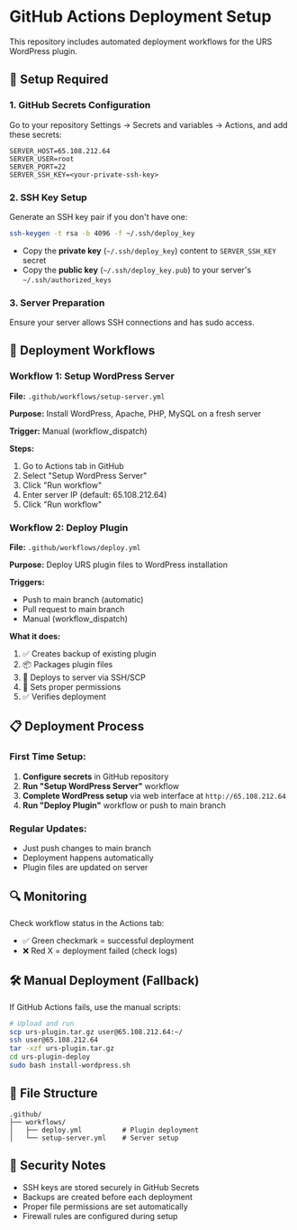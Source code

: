 # GitHub Actions Deployment Setup

This repository includes automated deployment workflows for the URS WordPress plugin.

## 🔧 Setup Required

### 1. GitHub Secrets Configuration

Go to your repository Settings → Secrets and variables → Actions, and add these secrets:

```
SERVER_HOST=65.108.212.64
SERVER_USER=root
SERVER_PORT=22
SERVER_SSH_KEY=<your-private-ssh-key>
```

### 2. SSH Key Setup

Generate an SSH key pair if you don't have one:

```bash
ssh-keygen -t rsa -b 4096 -f ~/.ssh/deploy_key
```

- Copy the **private key** (`~/.ssh/deploy_key`) content to `SERVER_SSH_KEY` secret
- Copy the **public key** (`~/.ssh/deploy_key.pub`) to your server's `~/.ssh/authorized_keys`

### 3. Server Preparation

Ensure your server allows SSH connections and has sudo access.

## 🚀 Deployment Workflows

### Workflow 1: Setup WordPress Server
**File:** `.github/workflows/setup-server.yml`

**Purpose:** Install WordPress, Apache, PHP, MySQL on a fresh server

**Trigger:** Manual (workflow_dispatch)

**Steps:**
1. Go to Actions tab in GitHub
2. Select "Setup WordPress Server"
3. Click "Run workflow"
4. Enter server IP (default: 65.108.212.64)
5. Click "Run workflow"

### Workflow 2: Deploy Plugin
**File:** `.github/workflows/deploy.yml`

**Purpose:** Deploy URS plugin files to WordPress installation

**Triggers:**
- Push to main branch (automatic)
- Pull request to main branch
- Manual (workflow_dispatch)

**What it does:**
1. ✅ Creates backup of existing plugin
2. 📦 Packages plugin files
3. 🚀 Deploys to server via SSH/SCP
4. 🔧 Sets proper permissions
5. ✅ Verifies deployment

## 📋 Deployment Process

### First Time Setup:
1. **Configure secrets** in GitHub repository
2. **Run "Setup WordPress Server"** workflow
3. **Complete WordPress setup** via web interface at `http://65.108.212.64`
4. **Run "Deploy Plugin"** workflow or push to main branch

### Regular Updates:
- Just push changes to main branch
- Deployment happens automatically
- Plugin files are updated on server

## 🔍 Monitoring

Check workflow status in the Actions tab:
- ✅ Green checkmark = successful deployment
- ❌ Red X = deployment failed (check logs)

## 🛠️ Manual Deployment (Fallback)

If GitHub Actions fails, use the manual scripts:

```bash
# Upload and run
scp urs-plugin.tar.gz user@65.108.212.64:~/
ssh user@65.108.212.64
tar -xzf urs-plugin.tar.gz
cd urs-plugin-deploy
sudo bash install-wordpress.sh
```

## 📁 File Structure

```
.github/
├── workflows/
│   ├── deploy.yml          # Plugin deployment
│   └── setup-server.yml    # Server setup
```

## 🔐 Security Notes

- SSH keys are stored securely in GitHub Secrets
- Backups are created before each deployment
- Proper file permissions are set automatically
- Firewall rules are configured during setup